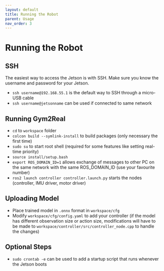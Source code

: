 ```yaml
---
layout: default
title: Running the Robot
parent: Usage
nav_order: 3
---
```


# Running the Robot

## SSH
The easiest way to access the Jetson is with SSH. Make sure you know the username and password for your Jetson.

- `ssh username@192.168.55.1` is the default way to SSH through a micro-USB cable
- `ssh username@jetsonname` can be used if connected to same network

## Running Gym2Real 
- `cd` to `workspace` folder
- `colcon build --symlink-install` to build packages (only necessary the first time)
- `sudo su` to start root shell (required for some features like setting real-time priority)
- `source install/setup.bash`
- `export ROS_DOMAIN_ID=1` allows exchange of messages to other PC on the same network with the same ROS_DOMAIN_ID (use your favourite number)
- `ros2 launch controller controller.launch.py` starts the nodes (controller, IMU driver, motor driver)

## Uploading Model
- Place trained model in `.onnx` format in `workspace/cfg`
- Modify `workspace/cfg/config.yaml` to add your controller (if the model has different observation size or action size, modifications will have to be made to `workspace/controller/src/controller_node.cpp` to handle the changes)

## Optional Steps
- `sudo crontab -e` can be used to add a startup script that runs whenever the Jetson boots